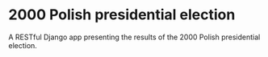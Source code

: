 # 2000 Polish presidential election

A RESTful Django app presenting the results of the 2000 Polish presidential
election.
